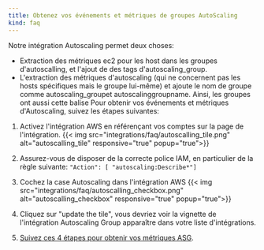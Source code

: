 ```yaml
---
title: Obtenez vos événements et métriques de groupes AutoScaling
kind: faq
---
```


Notre intégration Autoscaling permet deux choses:

* Extraction des métriques ec2 pour les host dans les groupes d'autoscalling, et l'ajout de des tags d'autoscaling_group.
* L'extraction des métriques d'autoscaling (qui ne concernent pas les hosts spécifiques mais le groupe lui-même) et ajoute le nom de groupe comme autoscaling_groupet autoscalinggroupname. Ainsi, les groupes ont aussi cette balise
Pour obtenir vos événements et métriques d'Autoscaling, suivez les étapes suivantes:

1. Activez l'intégration AWS en référençant vos comptes sur la page de l'intégration.
    {{< img src="integrations/faq/autoscalling_tile.png" alt="autoscalling_tile" responsive="true" popup="true">}}

2. Assurez-vous de disposer de la correcte police IAM, en particulier de la règle suivante:
    `"Action": [ "autoscaling:Describe*"]`

3. Cochez la case Autoscaling dans l'intégration AWS
    {{< img src="integrations/faq/autoscalling_checkbox.png" alt="autoscalling_checkbox" responsive="true" popup="true">}}


4. Cliquez sur "update the tile", vous devriez voir la vignette de l'intégration Autoscaling Group apparaître dans votre liste d'intégrations.

5. [Suivez ces 4 étapes pour obtenir vos métriques ASG](http://docs.aws.amazon.com/autoscaling/latest/userguide/as-instance-monitoring.html#enable-detailed-instance-metrics).